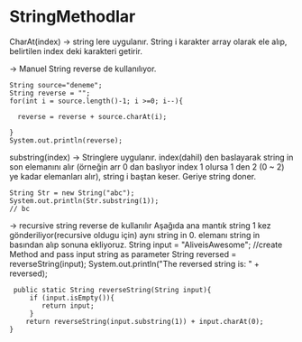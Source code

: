 # StringMethodlar
CharAt(index) -> string lere uygulanır. String i karakter array olarak ele alıp, belirtilen index deki karakteri getirir.

 -> Manuel String reverse de kullanılıyor.
	
  
    String source="deneme";
    String reverse = "";
    for(int i = source.length()-1; i >=0; i--){
    
      reverse = reverse + source.charAt(i);
      
    }   
    System.out.println(reverse);
 
 substring(index) -> Stringlere uygulanır. index(dahil) den baslayarak string in son elemanını alır (örneğin arr 0 dan baslıyor index 1 olursa 1 den 2 (0 ~ 2) ye kadar elemanları alır), string i baştan keser. Geriye string doner.
 
 	String Str = new String("abc");
	System.out.println(Str.substring(1)); 
	// bc
	
 -> recursive string reverse de kullanılır
Aşağıda ana mantık string 1 kez gönderiliyor(recursive oldugu için) aynı string in 0. elemanı string in basından alıp sonuna ekliyoruz.
	 String input = "AliveisAwesome";
  	//create Method and pass input string as parameter
  	String reversed = reverseString(input);
  	System.out.println("The reversed string is: " + reversed);
	
	 public static String reverseString(String input){
		 if (input.isEmpty()){
			return input;
		 }
  		return reverseString(input.substring(1)) + input.charAt(0);
 	}
